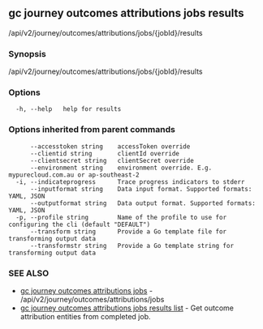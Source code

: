## gc journey outcomes attributions jobs results

/api/v2/journey/outcomes/attributions/jobs/{jobId}/results

### Synopsis

/api/v2/journey/outcomes/attributions/jobs/{jobId}/results

### Options

```
  -h, --help   help for results
```

### Options inherited from parent commands

```
      --accesstoken string    accessToken override
      --clientid string       clientId override
      --clientsecret string   clientSecret override
      --environment string    environment override. E.g. mypurecloud.com.au or ap-southeast-2
  -i, --indicateprogress      Trace progress indicators to stderr
      --inputformat string    Data input format. Supported formats: YAML, JSON
      --outputformat string   Data output format. Supported formats: YAML, JSON
  -p, --profile string        Name of the profile to use for configuring the cli (default "DEFAULT")
      --transform string      Provide a Go template file for transforming output data
      --transformstr string   Provide a Go template string for transforming output data
```

### SEE ALSO

* [gc journey outcomes attributions jobs](gc_journey_outcomes_attributions_jobs.html)	 - /api/v2/journey/outcomes/attributions/jobs
* [gc journey outcomes attributions jobs results list](gc_journey_outcomes_attributions_jobs_results_list.html)	 - Get outcome attribution entities from completed job.


